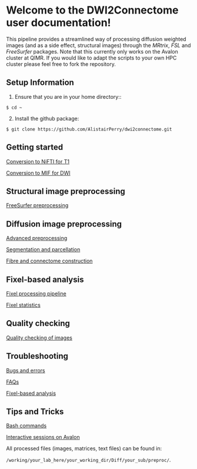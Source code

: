 # Welcome to the DWI2Connectome user documentation!

This pipeline provides a streamlined way of processing diffusion weighted images (and as a side effect, structural images) through the *MRtrix*, *FSL* and *FreeSurfer* packages. Note that this currently only works on the Avalon cluster at QIMR. If you would like to adapt the scripts to your own HPC cluster please feel free to fork the repository.

## Setup Information

1) Ensure that you are in your home directory::

  `$ cd ~`
	
2) Install the github package:

  `$ git clone https://github.com/AlistairPerry/dwi2connectome.git`


## Getting started

[Conversion to NiFTI for T1](https://github.com/AlistairPerry/dwi2connectome/blob/master/docs/structural_preprocessing/conversion_to_nifti.rst)

[Conversion to MIF for DWI](https://github.com/AlistairPerry/dwi2connectome/blob/master/docs/dwi_preprocessing/conversion_to_mif.md)

## Structural image preprocessing

[FreeSurfer preprocessing](https://github.com/AlistairPerry/dwi2connectome/blob/master/docs/structural_preprocessing/t1_processing_in_freesurfer.rst)

## Diffusion image preprocessing

[Advanced preprocessing](https://github.com/AlistairPerry/dwi2connectome/blob/master/docs/dwi_preprocessing/advanced_preprocessing.md)

[Segmentation and parcellation](https://github.com/AlistairPerry/dwi2connectome/blob/master/docs/dwi_preprocessing/segmentation_and_parcellation.md)

[Fibre and connectome construction](https://github.com/AlistairPerry/dwi2connectome/blob/master/docs/dwi_preprocessing/fibre_and_connectome_construction.md)

## Fixel-based analysis

[Fixel processing pipeline](https://github.com/AlistairPerry/dwi2connectome/blob/master/docs/fixel_based_analysis/processing_fixels.md)

[Fixel statistics](docs/fixel_stats.md)
## Quality checking

[Quality checking of images](https://github.com/AlistairPerry/dwi2connectome/blob/master/docs/quality_checking/qc.md)

## Troubleshooting

[Bugs and errors](docs/bugs.md)

[FAQs](docs/faqs.md)

[Fixel-based analysis](docs/fba.md)

## Tips and Tricks

[Bash commands](docs/bash_commands.md)

[Interactive sessions on Avalon](docs/interactive.md)


All processed files (images, matrices, text files) can be found in:

`/working/your_lab_here/your_working_dir/Diff/your_sub/preproc/`.


